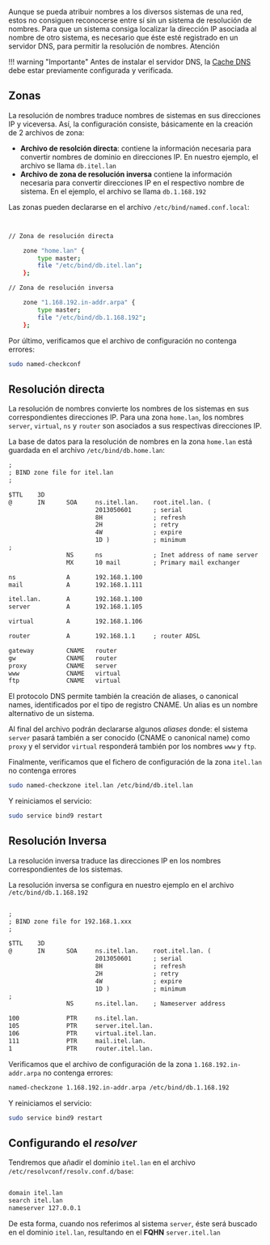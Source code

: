 Aunque se pueda atribuir nombres a los diversos sistemas de una red, estos no consiguen reconocerse entre sí sin un sistema de resolución de nombres. Para que un sistema consiga localizar la dirección IP asociada al nombre de otro sistema, es necesario que éste esté registrado en un servidor DNS, para permitir la resolución de nombres.
Atención

!!! warning "Importante"
		Antes de instalar el servidor DNS, la [Cache DNS](cache.md) debe estar previamente configurada y verificada.

## Zonas

La resolución de nombres traduce nombres de sistemas en sus direcciones IP y viceversa. Así, la configuración consiste, básicamente en la creación de 2 archivos de zona:

* **Archivo de resolción directa**: contiene la información necesaria para convertir nombres de dominio en direcciones IP. En nuestro ejemplo, el archivo se llama `db.itel.lan` 
* **Archivo de zona de resolución inversa** contiene la información necesaria para convertir direcciones IP en el respectivo nombre de sistema. En el ejemplo, el archivo se llama `db.1.168.192`

Las zonas pueden declararse en el archivo `/etc/bind/named.conf.local`:

```bash


// Zona de resolución directa

    zone "home.lan" {
        type master;
        file "/etc/bind/db.itel.lan";
    };

// Zona de resolución inversa

    zone "1.168.192.in-addr.arpa" {
        type master;
        file "/etc/bind/db.1.168.192";
    };

```

Por último, verificamos que el archivo de configuración no contenga errores:

```bash
sudo named-checkconf
```

## Resolución directa

La resolución de nombres convierte los nombres de los sistemas en sus correspondientes direcciones IP. Para una zona `home.lan`, los nombres `server`, `virtual`, `ns` y `router` son asociados a sus respectivas direcciones IP. 

La base de datos para la resolución de nombres en la zona `home.lan` está guardada en el archivo `/etc/bind/db.home.lan`:

```apache
;
; BIND zone file for itel.lan
;

$TTL    3D
@       IN      SOA     ns.itel.lan.    root.itel.lan. (
                        2013050601      ; serial
                        8H              ; refresh
                        2H              ; retry
                        4W              ; expire
                        1D )            ; minimum
;
                NS      ns              ; Inet address of name server
                MX      10 mail         ; Primary mail exchanger

ns              A       192.168.1.100
mail            A       192.168.1.111

itel.lan.       A       192.168.1.100
server          A       192.168.1.105

virtual         A       192.168.1.106

router          A       192.168.1.1     ; router ADSL

gateway         CNAME   router
gw              CNAME   router
proxy           CNAME   server
www             CNAME   virtual
ftp             CNAME   virtual

```

El protocolo DNS permite también la creación de aliases, o canonical names, identificados por el tipo de registro CNAME. Un alias es un nombre alternativo de un sistema.

Al final del archivo podrán declararse algunos _aliases_ donde: el sistema `server` pasará también a ser conocido (CNAME o canonical name) como `proxy` y el servidor `virtual` responderá también por los nombres `www` y `ftp`. 

Finalmente, verificamos que el fichero de configuración de la zona `itel.lan` no contenga errores

```bash
sudo named-checkzone itel.lan /etc/bind/db.itel.lan
```

Y reiniciamos el servicio: 

```bash
sudo service bind9 restart
```


## Resolución Inversa

La resolución inversa traduce las direcciones IP en los nombres correspondientes de los sistemas.

La resolución inversa se configura en nuestro ejemplo en el archivo `/etc/bind/db.1.168.192`


```apache

;
; BIND zone file for 192.168.1.xxx
;

$TTL    3D
@       IN      SOA     ns.itel.lan.    root.itel.lan. (
                        2013050601      ; serial
                        8H              ; refresh
                        2H              ; retry
                        4W              ; expire
                        1D )            ; minimum
;
                NS      ns.itel.lan.    ; Nameserver address

100             PTR     ns.itel.lan.
105             PTR     server.itel.lan.
106             PTR     virtual.itel.lan.
111             PTR     mail.itel.lan.
1               PTR     router.itel.lan.
```

Verificamos que el archivo de configuración de la zona `1.168.192.in-addr.arpa` no contenga errores:

```bash
named-checkzone 1.168.192.in-addr.arpa /etc/bind/db.1.168.192
```

Y reiniciamos el servicio:

```bash
sudo service bind9 restart
```

## Configurando el _resolver_

Tendremos que añadir el dominio `itel.lan` en el archivo `/etc/resolvconf/resolv.conf.d/base`:

```apache

domain itel.lan
search itel.lan
nameserver 127.0.0.1
```

De esta forma, cuando nos referimos al sistema `server`, éste será buscado en el dominio `itel.lan`, resultando en el **FQHN** `server.itel.lan`
